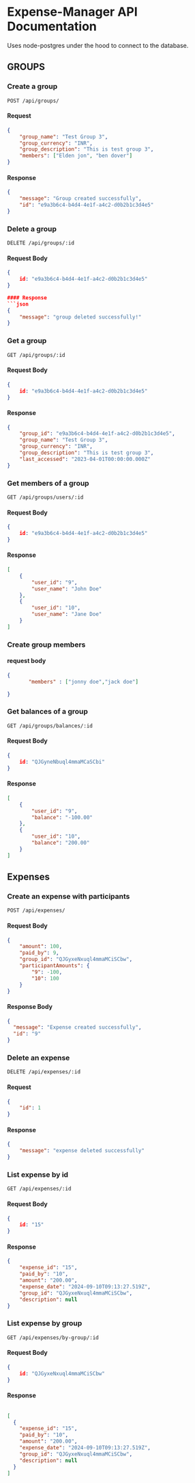 # Expense-Manager API Documentation

Uses node-postgres under the hood to connect to the database.

## GROUPS

### Create a group 
`POST /api/groups/`

#### Request
```json
{
    "group_name": "Test Group 3",
    "group_currency": "INR",
    "group_description": "This is test group 3",
    "members": ["Elden jon", "ben dover"]
}
```

#### Response
```json
{
    "message": "Group created successfully",
    "id": "e9a3b6c4-b4d4-4e1f-a4c2-d0b2b1c3d4e5"
}
```
### Delete a group

`DELETE /api/groups/:id`

#### Request Body
```json
{
    id: "e9a3b6c4-b4d4-4e1f-a4c2-d0b2b1c3d4e5"
}

#### Response
```json
{
    "message": "group deleted successfully!"
}
```

### Get a group

`GET /api/groups/:id`

#### Request Body
```json
{
    id: "e9a3b6c4-b4d4-4e1f-a4c2-d0b2b1c3d4e5"
}
```

#### Response
```json
{
    "group_id": "e9a3b6c4-b4d4-4e1f-a4c2-d0b2b1c3d4e5",
    "group_name": "Test Group 3",
    "group_currency": "INR",
    "group_description": "This is test group 3",
    "last_accessed": "2023-04-01T00:00:00.000Z"
}
```

### Get members of a group
`GET /api/groups/users/:id`

#### Request Body
```json
{
    id: "e9a3b6c4-b4d4-4e1f-a4c2-d0b2b1c3d4e5"
}
```

#### Response
```json
[
    {
        "user_id": "9",
        "user_name": "John Doe"
    },
    {
        "user_id": "10",
        "user_name": "Jane Doe"
    }
]
```

### Create group members

#### request body

```json
{
       "members" : ["jonny doe","jack doe"]

}

```

### Get balances of a group
`GET /api/groups/balances/:id`

#### Request Body
```json
{
    id: "QJGyneNbuql4mmaMCaSCbi"
}
```

#### Response
```json
[
    {
        "user_id": "9",
        "balance": "-100.00"
    },
    {
        "user_id": "10",
        "balance": "200.00"
    }
]
```

## Expenses

### Create an expense with participants
`POST /api/expenses/`

#### Request Body

```json
{
    "amount": 100,
    "paid_by": 9,
    "group_id": "QJGyxeNxuql4mmaMCiSCbw",
    "participantAmounts": {
        "9": -100,
        "10": 100
    }
}
```

#### Response Body
```json
{
  "message": "Expense created successfully",
  "id": "9"
}
```

### Delete an expense
`DELETE /api/expenses/:id`

#### Request
```json
{
    "id": 1
}
```

#### Response
```json
{
    "message": "expense deleted successfully"
}
```

### List expense by id
`GET /api/expenses/:id`

#### Request Body
```json
{
    id: "15"
}
```
#### Response
```json
{
    "expense_id": "15",
    "paid_by": "10",
    "amount": "200.00",
    "expense_date": "2024-09-10T09:13:27.519Z",
    "group_id": "QJGyxeNxuql4mmaMCiSCbw",
    "description": null
}
```

### List expense by group
`GET /api/expenses/by-group/:id`

#### Request Body
```json
{
    id: "QJGyxeNxuql4mmaMCiSCbw"
}
```
#### Response
```json

[
  {
    "expense_id": "15",
    "paid_by": "10",
    "amount": "200.00",
    "expense_date": "2024-09-10T09:13:27.519Z",
    "group_id": "QJGyxeNxuql4mmaMCiSCbw",
    "description": null
  }
]

```
